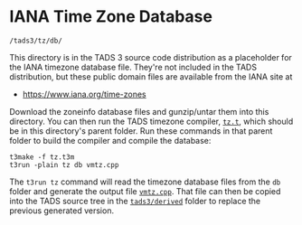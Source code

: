 # IANA Time Zone Database

    /tads3/tz/db/

This directory is in the TADS 3 source code distribution as a placeholder for the IANA timezone database file.
They're not included in the TADS distribution, but these public domain files are available from the IANA site at

- https://www.iana.org/time-zones

Download the zoneinfo database files and gunzip/untar them into this directory.
You can then run the TADS timezone compiler, [`tz.t`][tz.t], which should be in this directory's parent folder.
Run these commands in that parent folder to build the compiler and compile the database:

    t3make -f tz.t3m
    t3run -plain tz db vmtz.cpp

The `t3run tz` command will read the timezone database files from the `db` folder and generate the output file [`vmtz.cpp`][vmtz.cpp].
That file can then be copied into the TADS source tree in the [`tads3/derived`][tads3/derived] folder to replace the previous generated version.

<!-----------------------------------------------------------------------------
                               REFERENCE LINKS
------------------------------------------------------------------------------>

[tads3/derived]: ../../derived/ "Navigate to folder"
[tz.t]: ../tz.t "View source file"
[vmtz.cpp]: ../../vmtz.cpp "View source file"

<!-- EOF -->
